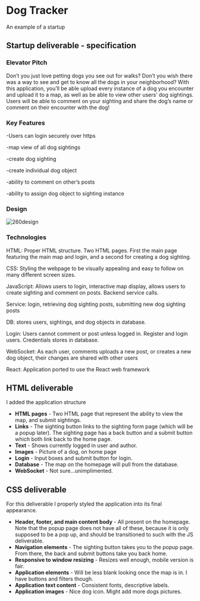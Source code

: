 # Dog Tracker
An example of a startup

## Startup deliverable - specification

### Elevator Pitch

Don’t you just love petting dogs you see out for walks? Don’t you wish there was a way to see and get to know all the dogs in your neighborhood? With this application, you’ll be able upload every instance of a dog you encounter and upload it to a map, as well as be able to view other users’ dog sightings. Users will be able to comment on your sighting and share the dog’s name or comment on their encounter with the dog! 

### Key Features 

-Users can login securely over https

-map view of all dog sightings

-create dog sighting

-create individual dog object

-ability to comment on other’s posts 

-ability to assign dog object to sighting instance

### Design

![260design](https://github.com/Mollyannshine/Startup-example/assets/131918682/cc278d25-e029-47d8-8f4f-238cbf9a4929)



### Technologies
HTML: Proper HTML structure. Two HTML pages. First the main page featuring the main map and login, and a second for creating a dog sighting. 

CSS: Styling the webpage to be visually appealing and easy to follow on many different screen sizes. 

JavaScript: Allows users to login, interactive map display, allows users to create sighting and comment on posts. Backend service calls. 

Service: login, retrieving dog sighting posts, submitting new dog sighting posts 

DB: stores users, sightings, and dog objects in database. 

Login: Users cannot comment or post unless logged in. Register and login users. Credentials stores in database. 

WebSocket: As each user, comments uploads a new post, or creates a new dog object, their changes are shared with other users 

React: Application ported to use the React web framework 

## HTML deliverable
I added the application structure
- **HTML pages** - Two HTML page that represent the ability to view the map, and submit sightings.
- **Links** - The sighting button links to the sighting form page (which will be a popup later). The sighting page has a back button and a submit button which both link back to the home page.
- **Text** - Shows currently logged in user and author.
- **Images** - Picture of a dog, on home page
- **Login** - Input boxes and submit button for login.
- **Database** - The map on the homepage will pull from the database.
- **WebSocket** - Not sure...unimplimented.

## CSS deliverable

For this deliverable I properly styled the application into its final appearance.

- **Header, footer, and main content body** - All present on the homepage. Note that the popup page does not have all of these, because it is only supposed to be a pop up, and should be transitioned to such with the JS deliverable.
- **Navigation elements** - The sighting button takes you to the popup page. From there, the back and submit buttons take you back home. 
- **Responsive to window resizing** - Resizes well enough, mobile version is fair.
- **Application elements** - Will be less blank looking once the map is in. I have buttons and filters though.
- **Application text content** - Consistent fonts, descriptive labels.
- **Application images** - Nice dog icon. Might add more dogs pictures.